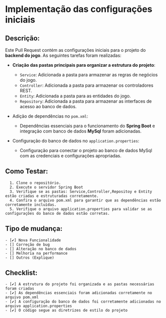 # Implementação das configurações iniciais
 
 ## Descrição:

 Este Pull Request contém as configurações iniciais para o projeto do **backend do jogo**. As seguintes tarefas foram realizadas:
 
- **Criação das pastas principais para organizar a estrutura do projeto**:

  - `Service`: Adicionada a pasta para armazenar as regras de negócios do jogo.
  - `Controller`: Adicionada a pasta para armazenar os controladores REST.
  - `Entity`: Adicionada a pasta para as entidades do jogo.
  - `Repository`: Adicionada a pasta para armazenar as interfaces de acesso ao banco de dados.
  

- Adição de dependências no `pom.xml`:

  - Dependências essenciais para o funcionamento do **Spring Boot** e integração com banco de dados **MySql** foram adicionadas.
 
 
- Configuração do banco de dados no `application.properties`:


  - Configuração para conectar o projeto ao banco de dados MySql com as credenciais e configurações apropriadas.


 ## Como Testar:

      1. Clone o repositório.
      2. Execute o servidor Spring Boot
      3. Verifique se as pastas: Service,Controller,Repositoy e Entity estão criadas e estruturadas corretamente.
      4. Confira o arquivo pom.xml para garantir que as dependências estão corretamente incluídas.
      5. Verifique o arquivo application.properties para validar se as configurações do banco de dados estão corretas.


 ## Tipo de mudança:

    - [✔] Nova Funcionalidade
    - [] Correção de bug
    - [] Alteração no banco de dados
    - [] Melhoria na performance
    - [] Outros (Explique)

 ## Checklist:

    - [✔] A estrutura do projeto foi organizada e as pastas necessárias foram criadas
    - [✔] As dependências essenciais foram adicionadas corretamente no arquivo pom.xml
    - [✔] A configuração do banco de dados foi corretamente adicionadas no arquivo application.properties
    - [✔] O código segue as diretrizes de estilo do projeto
